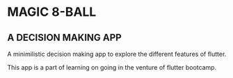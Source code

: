 # MAGIC 8-BALL

## A DECISION MAKING APP

A minimilistic decision making app to explore the different features of flutter.

This app is a part of learning on going in the venture of flutter bootcamp.
